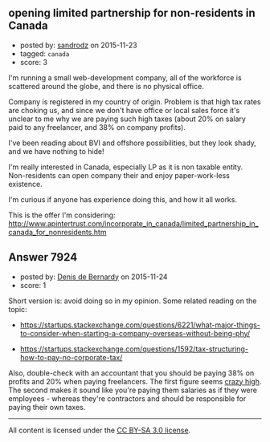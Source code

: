 ## opening limited partnership for non-residents in Canada

- posted by: [sandrodz](https://stackexchange.com/users/419332/sandrodz) on 2015-11-23
- tagged: `canada`
- score: 3

I'm running a small web-development company, all of the workforce is scattered around the globe, and there is no physical office.

Company is registered in my country of origin. Problem is that high tax rates are choking us, and since we don't have office or local sales force it's unclear to me why we are paying such high taxes (about 20% on salary paid to any freelancer, and 38% on company profits).

I've been reading about BVI and offshore possibilities, but they look shady, and we have nothing to hide!

I'm really interested in Canada, especially LP as it is non taxable entity. Non-residents can open company their and enjoy paper-work-less existence.

I'm curious if anyone has experience doing this, and how it all works.

This is the offer I'm considering: http://www.apintertrust.com/incorporate_in_canada/limited_partnership_in_canada_for_nonresidents.htm


## Answer 7924

- posted by: [Denis de Bernardy](https://stackexchange.com/users/182468/denis-de-bernardy) on 2015-11-24
- score: 1

Short version is: avoid doing so in my opinion. Some related reading on the topic:

- https://startups.stackexchange.com/questions/6221/what-major-things-to-consider-when-starting-a-company-overseas-without-being-phy/

- https://startups.stackexchange.com/questions/1592/tax-structuring-how-to-pay-no-corporate-tax/

Also, double-check with an accountant that you should be paying 38% on profits and 20% when paying freelancers. The first figure seems [crazy high](https://en.wikipedia.org/wiki/List_of_countries_by_tax_rates). The second makes it sound like you're paying them salaries as if they were employees - whereas they're contractors and should be responsible for paying their own taxes.



---

All content is licensed under the [CC BY-SA 3.0 license](https://creativecommons.org/licenses/by-sa/3.0/).
